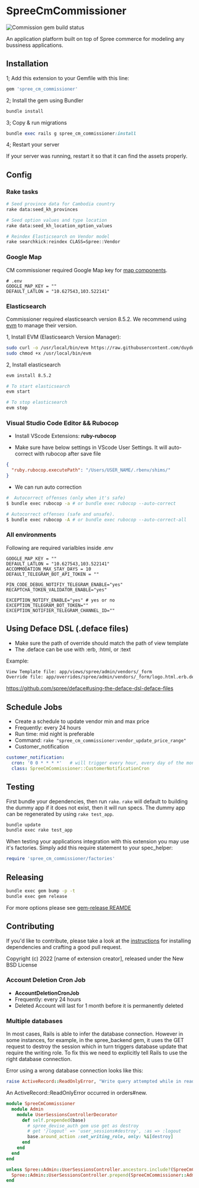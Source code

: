 # SpreeCmCommissioner

![Commission gem build status](https://github.com/channainfo/commissioner/actions/workflows/publish.yml/badge.svg?branch= "Build status")

An application platform built on top of Spree commerce for modeling any bussiness applications.

## Installation

1; Add this extension to your Gemfile with this line:

```ruby
gem 'spree_cm_commissioner'
```

2; Install the gem using Bundler

```ruby
bundle install
```

3; Copy & run migrations

```ruby
bundle exec rails g spree_cm_commissioner:install
```

4; Restart your server

If your server was running, restart it so that it can find the assets properly.

## Config

### Rake tasks

```sh
# Seed province data for Cambodia country
rake data:seed_kh_provinces

# Seed option values and type location
rake data:seed_kh_location_option_values

# Reindex Elasticsearch on Vendor model
rake searchkick:reindex CLASS=Spree::Vendor
```

### Google Map

CM commissioner required Google Map key for [map components](app/views/shared/map/_map.html.erb).

```env
# .env
GOOGLE_MAP_KEY = ""
DEFAULT_LATLON = "10.627543,103.522141"
```

<!-- * Describe new config usage above -->
<!-- * Also put in summary at the last section [All environments] below -->

### Elasticsearch

Commissioner required elasticsearch version 8.5.2. We recommend using [evm](https://github.com/duydo/evm) to manage their version.

1, Install EVM (Elasticsearch Version Manager):

```sh
sudo curl -o /usr/local/bin/evm https://raw.githubusercontent.com/duydo/evm/master/evm
sudo chmod +x /usr/local/bin/evm
```

2, Install elasticsearch

```sh
evm install 8.5.2

# To start elasticsearch
evm start

# To stop elasticsearch
evm stop
```

### Visual Studio Code Editor && Rubocop

- Install VScode Extensions: **ruby-rubocop**

- Make sure have below settings in VScode User Settings. It will auto-correct with rubocop after save file

```json
{
  "ruby.rubocop.executePath": "/Users/USER_NAME/.rbenv/shims/"
}
```

- We can run auto correction

```sh
#  Autocorrect offenses (only when it's safe)
$ bundle exec rubocop -a # or bundle exec rubocop --auto-correct

# Autocorrect offenses (safe and unsafe).
$ bundle exec rubocop -A # or bundle exec rubocop --auto-correct-all
```

### All environments

Following are required varialbles inside .env

```env
GOOGLE_MAP_KEY = ""
DEFAULT_LATLON = "10.627543,103.522141"
ACCOMMODATION_MAX_STAY_DAYS = 10
DEFAULT_TELEGRAM_BOT_API_TOKEN = ""

PIN_CODE_DEBUG_NOTIFIY_TELEGRAM_ENABLE="yes"
RECAPTCHA_TOKEN_VALIDATOR_ENABLE="yes"

EXCEPTION_NOTIFY_ENABLE="yes" # yes or no
EXCEPTION_TELEGRAM_BOT_TOKEN=""
EXCEPTION_NOTIFIER_TELEGRAM_CHANNEL_ID=""
```

## Using Deface DSL (.deface files)

- Make sure the path of override should match the path of view template
- The .deface can be use with :erb, :html, or :text

Example:

```sh
View Template file: app/views/spree/admin/vendors/_form
Override file: app/overrides/spree/admin/vendors/_form/logo.html.erb.deface
```

<https://github.com/spree/deface#using-the-deface-dsl-deface-files>

## Schedule Jobs

- Create a schedule to update vendor min and max price
- Frequently: every 24 hours
- Run time: mid night is preferable
- Command: `rake "spree_cm_commissioner:vendor_update_price_range"`
- Customer_notification

````yml
customer_notification:
  cron: '0 0 * * * *'   # will trigger every hour, every day of the month, every month, and every day of the week
  class: SpreeCmCommissioner::CustomerNotificationCron
````

## Testing

First bundle your dependencies, then run `rake`. `rake` will default to building the dummy app if it does not exist, then it will run specs. The dummy app can be regenerated by using `rake test_app`.

```sh
bundle update
bundle exec rake test_app
```

When testing your applications integration with this extension you may use it's factories.
Simply add this require statement to your spec_helper:

```ruby
require 'spree_cm_commissioner/factories'
```

## Releasing

```sh
bundle exec gem bump -p -t
bundle exec gem release
```

For more options please see [gem-release REAMDE](https://github.com/svenfuchs/gem-release)

## Contributing

If you'd like to contribute, please take a look at the
[instructions](CONTRIBUTING.md) for installing dependencies and crafting a good
pull request.

Copyright (c) 2022 [name of extension creator], released under the New BSD License

### Account Deletion Cron Job

- **AccountDeletionCronJob**
- Frequently: every 24 hours
- Deleted Account will last for 1 month before it is permanently deleted

### Multiple databases

In most cases, Rails is able to infer the database connection. However in some instances, for example, in the spree_backend gem, it uses the GET request
to destroy the session which in turn triggers database update that require the writing role. To fix this we need to explicitly tell Rails to use the right database connection.

Error using a wrong database connection looks like this:

```rb
raise ActiveRecord::ReadOnlyError, "Write query attempted while in readonly mode: #{sql}"
```

An ActiveRecord::ReadOnlyError occurred in orders#new.

```ruby
module SpreeCmCommissioner
  module Admin
    module UserSessionsControllerDecorator
      def self.prepended(base)
        # spree_devise_auth gem use get as destroy
        # get '/logout' => 'user_sessions#destroy', :as => :logout
        base.around_action :set_writing_role, only: %i[destroy]
      end
    end
  end
end

unless Spree::Admin::UserSessionsController.ancestors.include?(SpreeCmCommissioner::Admin::UserSessionsControllerDecorator)
  Spree::Admin::UserSessionsController.prepend(SpreeCmCommissioner::Admin::UserSessionsControllerDecorator)
end

```
